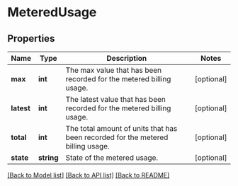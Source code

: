 # MeteredUsage

## Properties
Name | Type | Description | Notes
------------ | ------------- | ------------- | -------------
**max** | **int** | The max value that has been recorded for the metered billing usage. | [optional] 
**latest** | **int** | The latest value that has been recorded for the metered billing usage. | [optional] 
**total** | **int** | The total amount of units that has been recorded for the metered billing usage. | [optional] 
**state** | **string** | State of the metered usage. | [optional] 

[[Back to Model list]](../../README.md#documentation-for-models) [[Back to API list]](../../README.md#documentation-for-api-endpoints) [[Back to README]](../../README.md)

